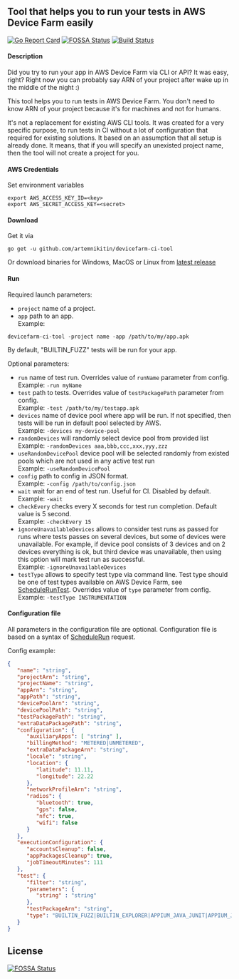 ## Tool that helps you to run your tests in AWS Device Farm easily
[![Go Report Card](https://goreportcard.com/badge/github.com/artemnikitin/devicefarm-ci-tool)](https://goreportcard.com/report/github.com/artemnikitin/devicefarm-ci-tool) [![FOSSA Status](https://app.fossa.io/api/projects/git%2Bhttps%3A%2F%2Fgithub.com%2Fartemnikitin%2Fdevicefarm-ci-tool.svg?type=shield)](https://app.fossa.io/projects/git%2Bhttps%3A%2F%2Fgithub.com%2Fartemnikitin%2Fdevicefarm-ci-tool?ref=badge_shield)
  [![Build Status](https://travis-ci.org/artemnikitin/devicefarm-ci-tool.svg?branch=master)](https://travis-ci.org/artemnikitin/devicefarm-ci-tool)     
#### Description
Did you try to run your app in AWS Device Farm via CLI or API? It was easy, right? Right now you can probably say ARN of your project after wake up in the middle of the night :)

This tool helps you to run tests in AWS Device Farm. You don't need to know ARN of your project because it's for machines and not for humans.

It's not a replacement for existing AWS CLI tools. It was created for a very specific purpose, to run tests in CI without a lot of configuration that required for existing solutions. It based on an assumption that all setup is already done. It means, that if you will specify an unexisted project name, then the tool will not create a project for you.
#### AWS Credentials

Set environment variables     
```
export AWS_ACCESS_KEY_ID=<key>    
export AWS_SECRET_ACCESS_KEY=<secret>
```     

#### Download
Get it via    
``` 
go get -u github.com/artemnikitin/devicefarm-ci-tool 
``` 

Or download binaries for Windows, MacOS or Linux from [latest release](https://github.com/artemnikitin/devicefarm-ci-tool/releases/latest)   
   
#### Run
Required launch parameters:
- ```project``` name of a project.
- ```app``` path to an app.    
Example:
```
devicefarm-ci-tool -project name -app /path/to/my/app.apk
```
By default, "BUILTIN_FUZZ" tests will be run for your app.

Optional parameters:
- ```run``` name of test run. Overrides value of `runName` parameter from config.     
Example: `-run myName` 
- ```test``` path to tests. Overrides value of `testPackagePath` parameter from config.     
Example: `-test /path/to/my/testapp.apk` 
- ```devices``` name of device pool where app will be run. If not specified, then tests will be run in default pool selected by AWS.          
Example: `-devices my-device-pool`      
- ```randomDevices``` will randomly select device pool from provided list    
Example: `-randomDevices aaa,bbb,ccc,xxx,yyy,zzz`    
- ```useRandomDevicePool``` device pool will be selected randomly from existed pools which are not used in any active test run    
Example: `-useRandomDevicePool`    
- ```config``` path to config in JSON format.    
Example: `-config /path/to/config.json`   
- ```wait``` wait for an end of test run. Useful for CI. Disabled by default.     
Example: `-wait`  
- ```checkEvery``` checks every X seconds for test run completion. Default value is 5 second.    
Example: `-checkEvery 15`
- ```ignoreUnavailableDevices``` allows to consider test runs as passed for runs where tests passes on several devices, but some of devices were unavailable. For example, if device pool consists of 3 devices and on 2 devices everything is ok, but third device was unavailable, then using this option will mark test run as successful.     
Example: `-ignoreUnavailableDevices`
- ```testType``` allows to specify test type via command line. Test type should be one of test types available on AWS Device Farm, see [ScheduleRunTest](http://docs.aws.amazon.com/devicefarm/latest/APIReference/API_ScheduleRunTest.html). Overrides value of `type` parameter from config.       
Example: `-testType INSTRUMENTATION`

#### Configuration file
All parameters in the configuration file are optional. Configuration file is based on a syntax of [ScheduleRun](http://docs.aws.amazon.com/devicefarm/latest/APIReference/API_ScheduleRun.html) request.        

Config example:    
```json
{
   "name": "string",
   "projectArn": "string",
   "projectName": "string",
   "appArn": "string",
   "appPath": "string",
   "devicePoolArn": "string",
   "devicePoolPath": "string",
   "testPackagePath": "string",
   "extraDataPackagePath": "string",
   "configuration": { 
      "auxiliaryApps": [ "string" ],
      "billingMethod": "METERED|UNMETERED",
      "extraDataPackageArn": "string",
      "locale": "string",
      "location": { 
         "latitude": 11.11,
         "longitude": 22.22
      },
      "networkProfileArn": "string",
      "radios": { 
         "bluetooth": true,
         "gps": false,
         "nfc": true,
         "wifi": false
      }
   },
   "executionConfiguration": { 
      "accountsCleanup": false,
      "appPackagesCleanup": true,
      "jobTimeoutMinutes": 111
   },
   "test": { 
      "filter": "string",
      "parameters": { 
         "string" : "string" 
      },
      "testPackageArn": "string",
      "type": "BUILTIN_FUZZ|BUILTIN_EXPLORER|APPIUM_JAVA_JUNIT|APPIUM_JAVA_TESTNG|APPIUM_PYTHON|APPIUM_WEB_JAVA_JUNIT|APPIUM_WEB_JAVA_TESTNG|APPIUM_WEB_PYTHON|CALABASH|INSTRUMENTATION|UIAUTOMATION|UIAUTOMATOR|XCTEST"
   }
}
```    


## License
[![FOSSA Status](https://app.fossa.io/api/projects/git%2Bhttps%3A%2F%2Fgithub.com%2Fartemnikitin%2Fdevicefarm-ci-tool.svg?type=large)](https://app.fossa.io/projects/git%2Bhttps%3A%2F%2Fgithub.com%2Fartemnikitin%2Fdevicefarm-ci-tool?ref=badge_large)
